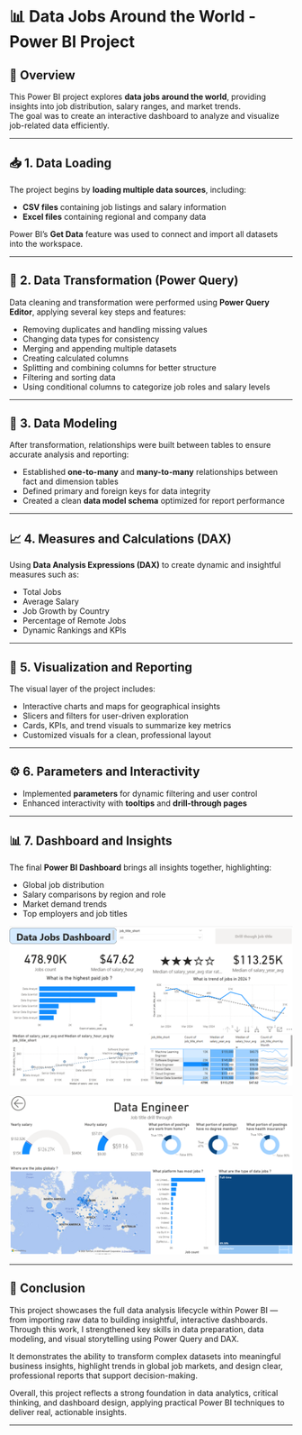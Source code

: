 
# 📊 Data Jobs Around the World - Power BI Project

## 🧩 Overview
This Power BI project explores **data jobs around the world**, providing insights into job distribution, salary ranges, and market trends.  
The goal was to create an interactive dashboard to analyze and visualize job-related data efficiently.

---

## 📥 1. Data Loading
The project begins by **loading multiple data sources**, including:  
- **CSV files** containing job listings and salary information  
- **Excel files** containing regional and company data  

Power BI’s **Get Data** feature was used to connect and import all datasets into the workspace.

---

## 🔧 2. Data Transformation (Power Query)
Data cleaning and transformation were performed using **Power Query Editor**, applying several key steps and features:
- Removing duplicates and handling missing values  
- Changing data types for consistency  
- Merging and appending multiple datasets  
- Creating calculated columns  
- Splitting and combining columns for better structure  
- Filtering and sorting data  
- Using conditional columns to categorize job roles and salary levels  

---

## 🔗 3. Data Modeling
After transformation, relationships were built between tables to ensure accurate analysis and reporting:
- Established **one-to-many** and **many-to-many** relationships between fact and dimension tables  
- Defined primary and foreign keys for data integrity  
- Created a clean **data model schema** optimized for report performance  

---

## 📈 4. Measures and Calculations (DAX)
Using **Data Analysis Expressions (DAX)** to create dynamic and insightful measures such as:
- Total Jobs  
- Average Salary  
- Job Growth by Country  
- Percentage of Remote Jobs  
- Dynamic Rankings and KPIs  

---

## 🎨 5. Visualization and Reporting
The visual layer of the project includes:
- Interactive charts and maps for geographical insights  
- Slicers and filters for user-driven exploration  
- Cards, KPIs, and trend visuals to summarize key metrics  
- Customized visuals for a clean, professional layout  

---

## ⚙️ 6. Parameters and Interactivity
- Implemented **parameters** for dynamic filtering and user control  
- Enhanced interactivity with **tooltips** and **drill-through pages**  

---

## 📊 7. Dashboard and Insights
The final **Power BI Dashboard** brings all insights together, highlighting:
- Global job distribution  
- Salary comparisons by region and role  
- Market demand trends  
- Top employers and job titles

![alt text](/images/1.png)


![alt text](/images/2.png)

---

## 🧠 Conclusion
This project showcases the full data analysis lifecycle within Power BI — from importing raw data to building insightful, interactive dashboards. Through this work, I strengthened key skills in data preparation, data modeling, and visual storytelling using Power Query and DAX.

It demonstrates the ability to transform complex datasets into meaningful business insights, highlight trends in global job markets, and design clear, professional reports that support decision-making.

Overall, this project reflects a strong foundation in data analytics, critical thinking, and dashboard design, applying practical Power BI techniques to deliver real, actionable insights.


---

